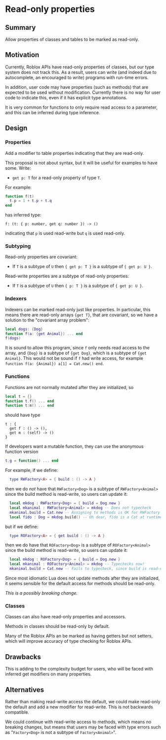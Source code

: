 # Read-only properties

## Summary

Allow properties of classes and tables to be marked as read-only.

## Motivation

Currently, Roblox APIs have read-only properties of classes, but our
type system does not track this. As a result, users can write (and
indeed due to autocomplete, an encouraged to write) programs with
run-time errors.

In addition, user code may have properties (such as methods)
that are expected to be used without modification. Currently there is
no way for user code to indicate this, even if it has explicit type
annotations.

It is very common for functions to only require read access to a parameter,
and this can be inferred during type inference.

## Design

### Properties

Add a modifier to table properties indicating that they are read-only.

This proposal is not about syntax, but it will be useful for examples to have some. Write:

* `get p: T` for a read-only property of type `T`.

For example:
```lua
function f(t)
  t.p = 1 + t.p + t.q
end
```
has inferred type:
```
f: (t: { p: number, get q: number }) -> ()
```
indicating that `p` is used read-write but `q` is used read-only.

### Subtyping

Read-only properties are covariant:

* If `T` is a subtype of `U` then `{ get p: T }` is a subtype of `{ get p: U }`.

Read-write properties are a subtype of read-only properties:

* If `T` is a subtype of `U` then `{ p: T }` is a subtype of `{ get p: U }`.

### Indexers

Indexers can be marked read-only just like properties. In
particular, this means there are read-only arrays `{get T}`, that are
covariant, so we have a solution to the "covariant array problem":

```lua
local dogs: {Dog}
function f(a: {get Animal}) ... end
f(dogs)
```

It is sound to allow this program, since `f` only needs read access to
the array, and `{Dog}` is a subtype of `{get Dog}`, which is a subtype
of `{get Animal}`.  This would not be sound if `f` had write access,
for example `function f(a: {Animal}) a[1] = Cat.new() end`.

### Functions

Functions are not normally mutated after they are initialized, so
```lua
local t = {}
function t.f() ... end
function t:m() ... end
```

should have type
```
t : {
  get f : () -> (),
  get m : (self) -> ()
}
```

If developers want a mutable function,
they can use the anonymous function version
```lua
t.g = function() ... end
```

For example, if we define:
```lua
  type RWFactory<A> = { build : () -> A }
```

then we do *not* have that `RWFactory<Dog>` is a subtype of `RWFactory<Animal>` 
since the build method is read-write, so users can update it:
```lua
  local mkdog : RWFactory<Dog> = { build = Dog.new }
  local mkanimal : RWFactory<Animal> = mkdog -- Does not typecheck 
  mkanimal.build = Cat.new -- Assigning to methods is OK for RWFactory
  local fido : Dog = mkdog.build() -- Oh dear, fido is a Cat at runtime
```

but if we define:
```lua
  type ROFactory<A> = { get build : () -> A }
```

then we do have that `ROFactory<Dog>` is a subtype of `ROFactory<Animal>` 
since the build method is read-write, so users can update it:
```lua
  local mkdog : ROFactory<Dog> = { build = Dog.new }
  local mkanimal : ROFactory<Animal> = mkdog -- Typechecks now!
  mkanimal.build = Cat.new -- Fails to typecheck, since build is read-only
```

Since most idiomatic Lua does not update methods after they are
initialized, it seems sensible for the default access for methods should
be read-only.

*This is a possibly breaking change.*

### Classes

Classes can also have read-only properties and accessors.

Methods in classes should be read-only by default.

Many of the Roblox APIs an be marked as having getters but not
setters, which will improve accuracy of type checking for Roblox APIs.

## Drawbacks

This is adding to the complexity budget for users,
who will be faced with inferred get modifiers on many properties.

## Alternatives

Rather than making read-write access the default, we could make read-only the
default and add a new modifier for read-write. This is not backwards compatible.

We could continue with read-write access to methods,
which means no breaking changes, but means that users may be faced with type
errors such as "`Factory<Dog>` is not a subtype of `Factory<Animal>`".
